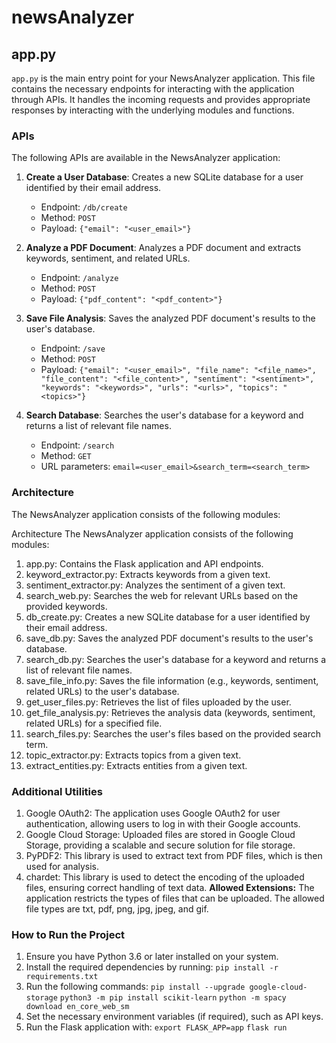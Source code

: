 # newsAnalyzer
## app.py

`app.py` is the main entry point for your NewsAnalyzer application. This file contains the necessary endpoints for interacting with the application through APIs. It handles the incoming requests and provides appropriate responses by interacting with the underlying modules and functions.

### APIs

The following APIs are available in the NewsAnalyzer application:

1. **Create a User Database**: Creates a new SQLite database for a user identified by their email address.
   - Endpoint: `/db/create`
   - Method: `POST`
   - Payload: `{"email": "<user_email>"}`

2. **Analyze a PDF Document**: Analyzes a PDF document and extracts keywords, sentiment, and related URLs.
   - Endpoint: `/analyze`
   - Method: `POST`
   - Payload: `{"pdf_content": "<pdf_content>"}`

3. **Save File Analysis**: Saves the analyzed PDF document's results to the user's database.
   - Endpoint: `/save`
   - Method: `POST`
   - Payload: `{"email": "<user_email>", "file_name": "<file_name>", "file_content": "<file_content>", "sentiment": "<sentiment>", "keywords": "<keywords>", "urls": "<urls>", "topics": "<topics>"}`

4. **Search Database**: Searches the user's database for a keyword and returns a list of relevant file names.
   - Endpoint: `/search`
   - Method: `GET`
   - URL parameters: `email=<user_email>&search_term=<search_term>`

### Architecture

The NewsAnalyzer application consists of the following modules:

Architecture
The NewsAnalyzer application consists of the following modules:

1. app.py: Contains the Flask application and API endpoints.
2. keyword_extractor.py: Extracts keywords from a given text.
3. sentiment_extractor.py: Analyzes the sentiment of a given text.
4. search_web.py: Searches the web for relevant URLs based on the provided keywords.
5. db_create.py: Creates a new SQLite database for a user identified by their email address.
6. save_db.py: Saves the analyzed PDF document's results to the user's database.
7. search_db.py: Searches the user's database for a keyword and returns a list of relevant file names.
8. save_file_info.py: Saves the file information (e.g., keywords, sentiment, related URLs) to the user's database.
9. get_user_files.py: Retrieves the list of files uploaded by the user.
10. get_file_analysis.py: Retrieves the analysis data (keywords, sentiment, related URLs) for a specified file.
11. search_files.py: Searches the user's files based on the provided search term.
12. topic_extractor.py: Extracts topics from a given text.
13. extract_entities.py: Extracts entities from a given text.

### Additional Utilities
1. Google OAuth2: The application uses Google OAuth2 for user authentication, allowing users to log in with their Google accounts.
2. Google Cloud Storage: Uploaded files are stored in Google Cloud Storage, providing a scalable and secure solution for file storage.
3. PyPDF2: This library is used to extract text from PDF files, which is then used for analysis.
4. chardet: This library is used to detect the encoding of the uploaded files, ensuring correct handling of text data.
**Allowed Extensions:** The application restricts the types of files that can be uploaded. The allowed file types are txt, pdf, png, jpg, jpeg, and gif.

### How to Run the Project

1. Ensure you have Python 3.6 or later installed on your system.
2. Install the required dependencies by running: `pip install -r requirements.txt`
3. Run the following commands: `pip install --upgrade google-cloud-storage`
`python3 -m pip install scikit-learn`
`python -m spacy download en_core_web_sm`
4. Set the necessary environment variables (if required), such as API keys.
5. Run the Flask application with: `export FLASK_APP=app` 
`flask run`

